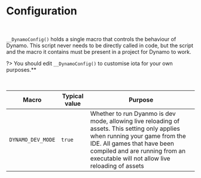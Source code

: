 # Configuration

&nbsp;

`__DynamoConfig()` holds a single macro that controls the behaviour of Dynamo. This script never needs to be directly called in code, but the script and the macro it contains must be present in a project for Dynamo to work.

?> You should edit `__DynamoConfig()` to customise iota for your own purposes.**

&nbsp;

|Macro            |Typical value|Purpose                                                                                                                                                                                                                                          |
|-----------------|-------------|-------------------------------------------------------------------------------------------------------------------------------------------------------------------------------------------------------------------------------------------------|
|`DYNAMO_DEV_MODE`|`true`       |Whether to run Dyanmo is dev mode, allowing live reloading of assets. This setting only applies when running your game from the IDE. All games that have been compiled and are running from an executable will not allow live reloading of assets|                                                                                                          |